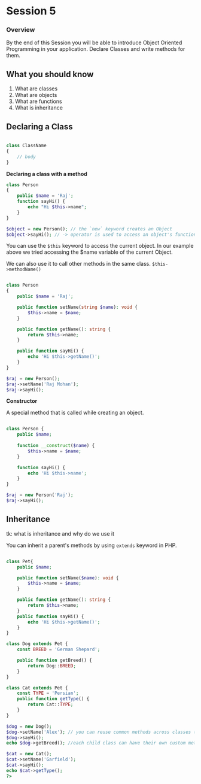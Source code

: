 # Session 5

### Overview

By the end of this Session you will be able to introduce Object Oriented Programming in your application. Declare Classes and write methods for them.

## What you should know

1. What are classes
2. What are objects
3. What are functions
4. What is inheritance

## Declaring a Class

```php

class ClassName
{
    // body
}
```

**Declaring a class with a method**


```php
class Person
{
    public $name = 'Raj';
    function sayHi() {
        echo "Hi $this->name";
    }
}

$object = new Person(); // the `new` keyword creates an Object
$object->sayHi(); // -> operator is used to access an object's functions

```

You can use the `$this` keyword to access the current object. In our example above we tried accessing the $name variable of the current Object.

We can also use it to call other methods in the same class. `$this->methodName()`

```php

class Person
{
    public $name = 'Raj';

    public function setName(string $name): void {
        $this->name = $name;
    }

    public function getName(): string {
        return $this->name;
    }

    public function sayHi() {
        echo 'Hi $this->getName()';
    }
}

$raj = new Person();
$raj->setName('Raj Mohan');
$raj->sayHi();
```

**Constructor**

A special method that is called while creating an object. 

```php

class Person {
    public $name;
    
    function __construct($name) {
        $this->name = $name;
    }

    function sayHi() {
        echo 'Hi $this->name';
    }
}

$raj = new Person('Raj');
$raj->sayHi();
```

## Inheritance

tk: what is inheritance and why do we use it

You can inherit a parent's methods by using `extends` keyword in PHP.

```php

class Pet{
    public $name;

    public function setName($name): void {
        $this->name = $name;
    }

    public function getName(): string {
        return $this->name;
    }
    public function sayHi() {
        echo 'Hi $this->getName()';
    }
}

class Dog extends Pet {
    const BREED = 'German Shepard';

    public function getBreed() {
        return Dog::BREED;
    }
}

class Cat extends Pet {
    const TYPE = 'Persian'; 
    public function getType() {
        return Cat::TYPE;
    }
}

$dog = new Dog();
$dog->setName('Alex'); // you can reuse common methods across classes through
$dog->sayHi();
echo $dog->getBreed(); //each child class can have their own custom methods

$cat = new Cat();
$cat->setName('Garfield');
$cat->sayHi();
echo $cat->getType();
?>